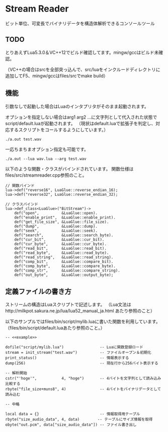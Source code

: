 # Stream Reader

ビット単位、可変長でバイナリデータを構造体解析できるコンソールツール

## TODO

とりあえずLua5.3.0＆VC++12でビルド確認してます。mingw/gccはビルド未確認。

（VC++の場合はsrcを全部突っ込んで、src/luaをインクルードディレクトリに追加してF5、mingw/gccはfiles/srcでmake build）

## 機能
引数なしで起動した場合はLuaのインタプリタがそのまま起動されます。

オプションを指定しない場合はarg1 arg2 ...に文字列として代入された状態でscript/default.luaが起動されます。
（現状はdefault.luaで拡張子を判定し、対応するスクリプトをコールするようにしています。）

    ./a.out test.wav

一応ちまちまオプション指定も可能です。

    ./a.out --lua wav.lua --arg test.wav

以下のような関数・クラスがバインドされています。
関数仕様はfiles/src/streamreader.cpp参照のこと。

    // 関数バインド
    lua->def("reverse16", LuaGlue::reverse_endian_16);
    lua->def("reverse32", LuaGlue::reverse_endian_32);

    // クラスバインド
    lua->def_class<LuaGlue>("BitStream")->
        def("open",          &LuaGlue::open).
        def("enable_print",  &LuaGlue::enable_print).
        def("get_file_size", &LuaGlue::file_size).
        def("dump",          &LuaGlue::dump).
        def("seek",          &LuaGlue::seek).
        def("search",        &LuaGlue::search_byte).
        def("cur_bit",       &LuaGlue::cur_bit).
        def("cur_byte",      &LuaGlue::cur_byte).
        def("read_bit",      &LuaGlue::read_bit).
        def("read_byte",     &LuaGlue::read_byte).
        def("read_string",   &LuaGlue::read_string).
        def("comp_bit",      &LuaGlue::compare_bit).
        def("comp_byte",     &LuaGlue::compare_byte).
        def("comp_str",      &LuaGlue::compare_string).
        def("out_byte",      &LuaGlue::output_byte);

## 定義ファイルの書き方

ストリームの構造はLuaスクリプトで記述します。
（Lua文法はhttp://milkpot.sakura.ne.jp/lua/lua52_manual_ja.html あたり参照のこと）

以下のサンプルではfiles/bin/script/mylib.luaに書いた関数を利用しています。
（files/bin/script/default.luaあたり参照のこと。）

    -- <<example>>

    dofile("script/mylib.lua")                -- Luaに関数登録ロード
    stream = init_stream("test.wav")          -- ファイルオープン＆初期化
    print_status()                            -- 情報表示する
    dump(256)                                 -- 現在行から256バイト表示する 
    
    -- 解析開始
    cstr("'hoge'",           4, "hoge")       -- 4バイトを文字列として読み込み比較する
    rbyte("file_size+muns8", 4)               -- 4バイトをバイナリデータとして読み込む

    -- 中略
    
    local data = {}                           -- 情報取得用テーブル
    rbyte("size_audio_data", 4, data)        -- テーブルにサイズ情報を取得
    obyte("out.pcm", data["size_audio_data"]) -- ファイル書き出し
